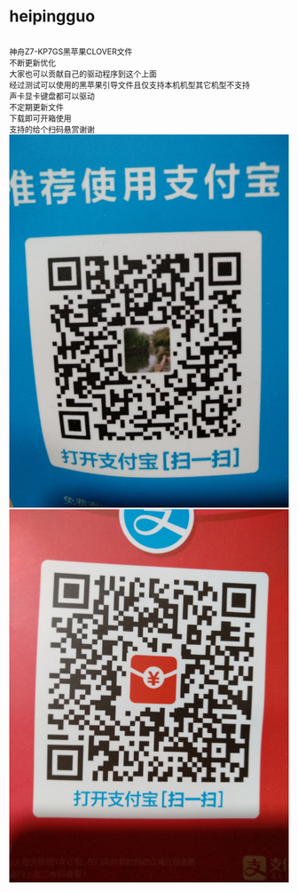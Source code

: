 # heipingguo
 </br>神舟Z7-KP7GS黑苹果CLOVER文件
</br>不断更新优化
</br>大家也可以贡献自己的驱动程序到这个上面
</br>经过测试可以使用的黑苹果引导文件且仅支持本机机型其它机型不支持
</br>声卡显卡键盘都可以驱动
</br>不定期更新文件
</br>下载即可开箱使用
</br>支持的给个扫码悬赏谢谢
</br><img src="2019-01-11_14-02-38_334.jpg"  alt="上海鲜花港 - 郁金香"  />
</br><img src="2019-01-11_14-03-01_158.jpg"  alt="上海鲜花港 - 郁金香"  />
